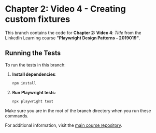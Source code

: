 # Chapter 2: Video 4 - Creating custom fixtures

This branch contains the code for **Chapter 2: Video 4**: *Title* from the LinkedIn Learning course **"Playwright Design Patterns - 2019019"**.

## Running the Tests

To run the tests in this branch:

1. **Install dependencies**:
   ```bash
   npm install
   ```

2. **Run Playwright tests**:
   ```bash
   npx playwright test
   ```

Make sure you are in the root of the branch directory when you run these commands.

For additional information, visit the [main course repository](https://github.com/LinkedInLearning/playwright-design-patterns-2019019/tree/main).